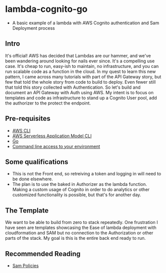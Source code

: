 # lambda-cognito-go
- A basic example of a lambda with AWS Cognito authentication and Sam Deployment process

## Intro
It's official! AWS has decided that Lambdas are our hammer, and we've been wandering around looking for nails ever since.  It's a compelling use case.  It's cheap to run, easy-ish to maintain, no infrastructure, and you can run scalable code as a function in the cloud.  In my quest to learn this new pattern, I came across many tutorials with part of the API Gateway story, but few that told the whole story from code to build to deploy.  Even fewer still that told this story collected with Authentication.  So let's build and document an API Gateway with Auth using AWS.  My intent is to focus on templates and code as infrastructure to stand up a Cognito User pool, add the authorizer to the protect the endpoint.

## Pre-requisites
- [AWS CLI](https://docs.aws.amazon.com/cli/latest/userguide/cli-chap-install.html)
- [AWS Serverless Application Model CLI](https://docs.aws.amazon.com/serverless-application-model/latest/developerguide/serverless-sam-cli-install.html)
- [Go](https://golang.org/doc/install)
- [Command line access to your environment](https://docs.aws.amazon.com/IAM/latest/UserGuide/id_users_create.html)


## Some qualifications
- This is not the Front end, so retreiving a token and logging in will need to be done elsewhere.
- The plan is to use the baked in Authorizer as the lambda function.  Making a custom usage of Cognito in order to do analytics or other customized functionality is possible, but that's for another day.

## The Template
We want to be able to build from zero to stack repeatedly.  One frustration I have seen are templates showcasing the Ease of lambda deployment with cloudformation and SAM but no connection to the Authorization or other parts of the stack.  My goal is this is the entire back end ready to run.



## Recommended Reading
- [Sam Policies](https://github.com/awslabs/serverless-application-model/blob/master/docs/policy_templates.rst)

